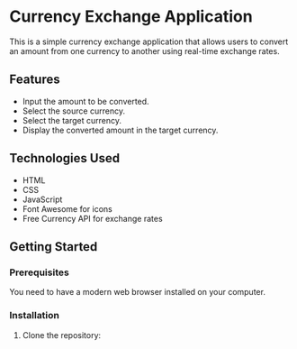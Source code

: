 # Currency Exchange Application

This is a simple currency exchange application that allows users to convert an amount from one currency to another using real-time exchange rates.

## Features

- Input the amount to be converted.
- Select the source currency.
- Select the target currency.
- Display the converted amount in the target currency.

## Technologies Used

- HTML
- CSS
- JavaScript
- Font Awesome for icons
- Free Currency API for exchange rates

## Getting Started

### Prerequisites

You need to have a modern web browser installed on your computer.

### Installation

1. Clone the repository:

```bash
